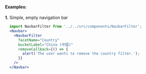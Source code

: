#### Examples:

__1.__ Simple, empty navigation bar

```jsx
  import NavbarFilter from '../../src/components/NavbarFilter';
  <Navbar>
    <NavbarFilter
      facetName="Country"
      bucketLabel="China (中国)"
      removeCallback={() => {
        alert('The user wants to remove the country filter.');
      }}
    />
  </Navbar>
```
